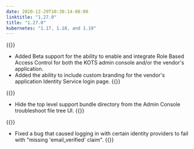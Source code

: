 ```yaml
---
date: 2020-12-29T10:30:14-08:00
linktitle: "1.27.0"
title: "1.27.0"
kubernetes: "1.17, 1.18, and 1.19"
---
```


{{<features>}}
* Added Beta support for the ability to enable and integrate Role Based Access Control for both the KOTS admin console and/or the vendor's application.
* Added the ability to include custom branding for the vendor's application Identity Service login page.
{{</features>}}

{{<changes>}}
* Hide the top level support bundle directory from the Admin Console troubleshoot file tree UI.
{{</changes>}}

{{<fixes>}}
* Fixed a bug that caused logging in with certain identity providers to fail with "missing 'email_verified' claim".
{{</fixes>}}
